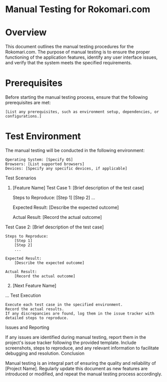 # Manual Testing for Rokomari.com
# Overview

This document outlines the manual testing procedures for the Rokomari.com. The purpose of manual testing is to ensure the proper functioning of the application features, identify any user interface issues, and verify that the system meets the specified requirements.
# Prerequisites

Before starting the manual testing process, ensure that the following prerequisites are met:

    [List any prerequisites, such as environment setup, dependencies, or configurations.]

# Test Environment

The manual testing will be conducted in the following environment:

    Operating System: [Specify OS]
    Browsers: [List supported browsers]
    Devices: [Specify any specific devices, if applicable]

Test Scenarios
1. [Feature Name]
Test Case 1: [Brief description of the test case]

    Steps to Reproduce:
        [Step 1]
        [Step 2]
        ...

    Expected Result:
        [Describe the expected outcome]

    Actual Result:
        [Record the actual outcome]

Test Case 2: [Brief description of the test case]

    Steps to Reproduce:
        [Step 1]
        [Step 2]
        ...

    Expected Result:
        [Describe the expected outcome]

    Actual Result:
        [Record the actual outcome]

2. [Next Feature Name]

...
Test Execution

    Execute each test case in the specified environment.
    Record the actual results.
    If any discrepancies are found, log them in the issue tracker with detailed steps to reproduce.

Issues and Reporting

If any issues are identified during manual testing, report them in the project's issue tracker following the provided template. Include screenshots, steps to reproduce, and any relevant information to facilitate debugging and resolution.
Conclusion

Manual testing is an integral part of ensuring the quality and reliability of [Project Name]. Regularly update this document as new features are introduced or modified, and repeat the manual testing process accordingly.
